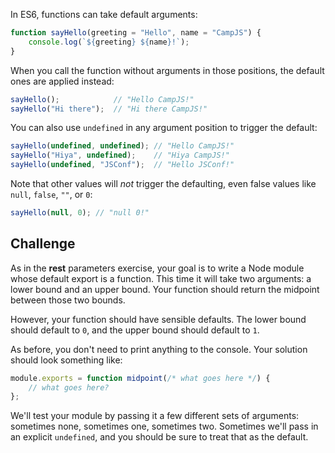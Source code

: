 In ES6, functions can take default arguments:

```js
function sayHello(greeting = "Hello", name = "CampJS") {
    console.log(`${greeting} ${name}!`);
}
```

When you call the function without arguments in those positions, the default ones are applied instead:

```js
sayHello();            // "Hello CampJS!"
sayHello("Hi there");  // "Hi there CampJS!"
```

You can also use `undefined` in any argument position to trigger the default:

```js
sayHello(undefined, undefined); // "Hello CampJS!"
sayHello("Hiya", undefined);    // "Hiya CampJS!"
sayHello(undefined, "JSConf");  // "Hello JSConf!"
```

Note that other values will *not* trigger the defaulting, even false values like `null`, `false`, `""`, or `0`:

```js
sayHello(null, 0); // "null 0!"
```

## Challenge

As in the **rest** parameters exercise, your goal is to write a Node module whose default export is a function. This time it will take two arguments: a lower bound and an upper bound. Your function should return the midpoint between those two bounds.

However, your function should have sensible defaults. The lower bound should default to `0`, and the upper bound should default to `1`.

As before, you don't need to print anything to the console. Your solution should look something like:

```js
module.exports = function midpoint(/* what goes here */) {
    // what goes here?
};
```

We'll test your module by passing it a few different sets of arguments: sometimes none, sometimes one, sometimes two. Sometimes we'll pass in an explicit `undefined`, and you should be sure to treat that as the default.
